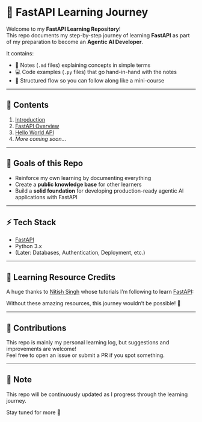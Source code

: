 # 🚀 FastAPI Learning Journey

Welcome to my **FastAPI Learning Repository**!  
This repo documents my step-by-step journey of learning **FastAPI** as part of my preparation to become an **Agentic AI Developer**.  

It contains:
- 📘 Notes (`.md` files) explaining concepts in simple terms  
- 💻 Code examples (`.py` files) that go hand-in-hand with the notes  
- 📂 Structured flow so you can follow along like a mini-course  

---

## 📑 Contents
1. [Introduction](./01_intro/notes.md)
2. [FastAPI Overview](./02_path_params/notes.md)  
3. [Hello World API](./03_crud/notes.md)  
4. *More coming soon...*  

---

## 🎯 Goals of this Repo
- Reinforce my own learning by documenting everything  
- Create a **public knowledge base** for other learners  
- Build a **solid foundation** for developing production-ready agentic AI applications with FastAPI  

---

## ⚡ Tech Stack
- [FastAPI](https://fastapi.tiangolo.com/)  
- Python 3.x  
- (Later: Databases, Authentication, Deployment, etc.)  

---

## 🙏 Learning Resource Credits
A huge thanks to [Nitish Singh]((https://github.com/campusx-official)) whose tutorials I’m following to learn [FastAPI]((https://www.youtube.com/playlist?list=PLKnIA16_RmvZ41tjbKB2ZnwchfniNsMuQ)):  


Without these amazing resources, this journey wouldn’t be possible! 🚀  

---

## 🤝 Contributions
This repo is mainly my personal learning log, but suggestions and improvements are welcome!  
Feel free to open an issue or submit a PR if you spot something.  

---

## 📌 Note
This repo will be continuously updated as I progress through the learning journey.  

Stay tuned for more 🚀
